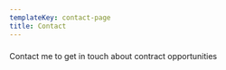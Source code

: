 ```yaml
---
templateKey: contact-page
title: Contact
---
```


###

Contact me to get in touch about contract opportunities
